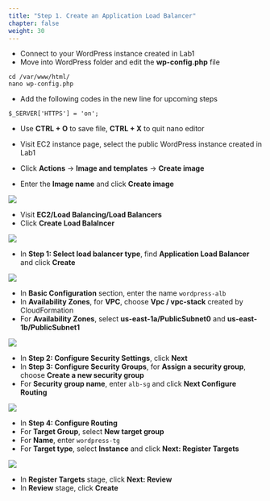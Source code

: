 ```yaml
---
title: "Step 1. Create an Application Load Balancer"
chapter: false
weight: 30
---
```


* Connect to your WordPress instance created in Lab1
* Move into WordPress folder and edit the **wp-config.php** file

```
cd /var/www/html/
nano wp-config.php
```

* Add the following codes in the new line for upcoming steps
```
$_SERVER['HTTPS'] = 'on';
```
* Use **CTRL + O** to save file, **CTRL + X** to quit nano editor



* Visit EC2 instance page, select the public WordPress instance created in Lab1
* Click **Actions** → **Image and templates** → **Create image**
* Enter the **Image name** and click **Create image**

![](/images/lab2-1.png)

* Visit **EC2/Load Balancing/Load Balancers**
* Click **Create Load Balalncer**

![](/images/lab2-2.png)

* In **Step 1: Select load balancer type**, find **Application Load Balancer** and click **Create**

![](/images/lab2-3.png)

* In **Basic Configuration** section, enter the name `wordpress-alb`
* In **Availability Zones**, for **VPC**, choose **Vpc / vpc-stack** created by CloudFormation
* For **Availability Zones**, select **us-east-1a/PublicSubnet0** and **us-east-1b/PublicSubnet1**

![](/images/lab2-4.png)

* In **Step 2: Configure Security Settings**, click **Next**
* In **Step 3: Configure Security Groups**, for **Assign a security group**, choose **Create a new security group**
* For **Security group name**, enter `alb-sg` and click **Next Configure Routing**

![](/images/lab2-5.png)

* In **Step 4: Configure Routing**
* For **Target Group**, select **New target group**
* For **Name**, enter `wordpress-tg`
* For **Target type**, select **Instance** and click **Next: Register Targets**

![](/images/lab2-6.png)

* In **Register Targets** stage, click **Next: Review**
* In **Review** stage, click **Create**

